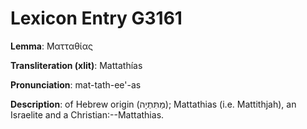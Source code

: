 # Lexicon Entry G3161

**Lemma**: Ματταθίας

**Transliteration (xlit)**: Mattathías

**Pronunciation**: mat-tath-ee'-as

**Description**:
of Hebrew origin (מַתִּתְיָה); Mattathias (i.e. Mattithjah), an Israelite and a Christian:--Mattathias.
